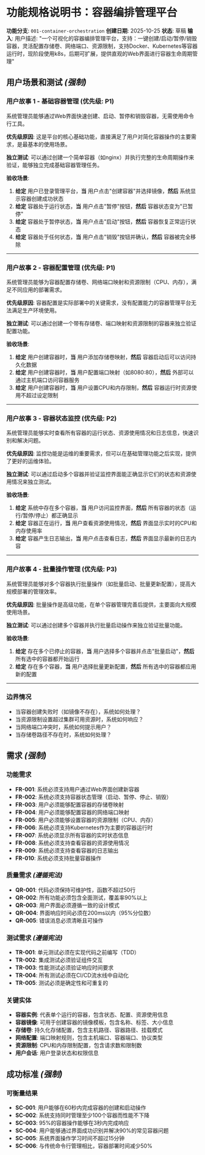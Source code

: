 # 功能规格说明书：容器编排管理平台

**功能分支**: `001-container-orchestration`
**创建日期**: 2025-10-25
**状态**: 草稿
**输入**: 用户描述: "一个可视化的容器编排管理平台，支持：一键创建/启动/暂停/销毁容器，灵活配置存储卷、网络端口、资源限制，支持Docker、Kubernetes等容器运行时，现阶段使用k8s，后期可扩展，提供直观的Web界面进行容器生命周期管理"

## 用户场景和测试 *(强制)*

### 用户故事 1 - 基础容器管理 (优先级: P1)

系统管理员能够通过Web界面快速创建、启动、暂停和销毁容器，无需使用命令行工具。

**优先级原因**: 这是平台的核心基础功能，直接满足了用户对简化容器操作的主要需求，是最基本的使用场景。

**独立测试**: 可以通过创建一个简单容器（如nginx）并执行完整的生命周期操作来验证，能够独立完成基础容器管理任务。

**验收场景**:

1. **给定** 用户已登录管理平台，**当** 用户点击"创建容器"并选择镜像，**然后** 系统显示容器创建成功状态
2. **给定** 容器处于运行状态，**当** 用户点击"暂停"按钮，**然后** 容器状态变为"已暂停"
3. **给定** 容器处于暂停状态，**当** 用户点击"启动"按钮，**然后** 容器恢复正常运行状态
4. **给定** 容器处于任何状态，**当** 用户点击"销毁"按钮并确认，**然后** 容器被完全移除

---

### 用户故事 2 - 容器配置管理 (优先级: P1)

系统管理员能够为容器配置存储卷、网络端口映射和资源限制（CPU、内存），满足不同应用的部署需求。

**优先级原因**: 容器配置是实际部署中的关键需求，没有配置能力的容器管理平台无法满足生产环境使用。

**独立测试**: 可以通过创建一个带有存储卷、端口映射和资源限制的容器来独立验证配置功能。

**验收场景**:

1. **给定** 用户创建容器时，**当** 用户添加存储卷映射，**然后** 容器启动后可以访问持久化数据
2. **给定** 用户创建容器时，**当** 用户配置端口映射（如8080:80），**然后** 外部可以通过主机端口访问容器服务
3. **给定** 用户创建容器时，**当** 用户设置CPU和内存限制，**然后** 容器运行时资源使用不超过设定限制

---

### 用户故事 3 - 容器状态监控 (优先级: P2)

系统管理员能够实时查看所有容器的运行状态、资源使用情况和日志信息，快速识别和解决问题。

**优先级原因**: 监控功能是运维的重要需求，但可以在基础管理功能之后实现，提供了更好的运维体验。

**独立测试**: 可以通过启动多个容器并验证监控界面能正确显示它们的状态和资源使用情况来独立测试。

**验收场景**:

1. **给定** 系统中存在多个容器，**当** 用户访问监控界面，**然后** 所有容器的状态（运行/暂停/停止）都正确显示
2. **给定** 容器正在运行，**当** 用户查看资源使用情况，**然后** 界面显示实时的CPU和内存使用率
3. **给定** 容器产生日志输出，**当** 用户点击查看日志，**然后** 界面显示最新的日志内容

---

### 用户故事 4 - 批量操作管理 (优先级: P3)

系统管理员能够对多个容器执行批量操作（如批量启动、批量更新配置），提高大规模部署的管理效率。

**优先级原因**: 批量操作是高级功能，在单个容器管理完善后提供，主要面向大规模使用场景。

**独立测试**: 可以通过创建多个容器并执行批量启动操作来独立验证批量功能。

**验收场景**:

1. **给定** 存在多个已停止的容器，**当** 用户选择多个容器并点击"批量启动"，**然后** 所有选中的容器都开始运行
2. **给定** 存在多个容器，**当** 用户选择批量更新配置，**然后** 所有选中的容器都应用新的配置

---

### 边界情况

- 当容器创建失败时（如镜像不存在），系统如何处理？
- 当资源限制设置超过集群可用资源时，系统如何响应？
- 当网络端口冲突时，系统如何提示用户？
- 当存储卷路径不存在时，系统如何处理？

## 需求 *(强制)*

### 功能需求

- **FR-001**: 系统必须支持用户通过Web界面创建新容器
- **FR-002**: 系统必须支持容器状态管理（启动、暂停、停止、销毁）
- **FR-003**: 用户必须能够配置容器的存储卷映射
- **FR-004**: 用户必须能够配置容器的网络端口映射
- **FR-005**: 用户必须能够设置容器的资源限制（CPU、内存）
- **FR-006**: 系统必须支持Kubernetes作为主要的容器运行时
- **FR-007**: 系统必须显示所有容器的实时状态信息
- **FR-008**: 系统必须支持查看容器的资源使用情况
- **FR-009**: 系统必须支持查看容器的日志输出
- **FR-010**: 系统必须支持批量容器操作

### 质量需求 *(遵循宪法)*

- **QR-001**: 代码必须保持可维护性，函数不超过50行
- **QR-002**: 所有功能必须包含全面测试，覆盖率90%以上
- **QR-003**: 用户界面必须遵循一致的设计模式
- **QR-004**: 界面响应时间必须在200ms以内（95%分位数）
- **QR-005**: 错误消息必须清晰且可操作

### 测试需求 *(遵循宪法)*

- **TR-001**: 单元测试必须在实现代码之前编写（TDD）
- **TR-002**: 集成测试必须验证组件交互
- **TR-003**: 性能测试必须验证响应时间要求
- **TR-004**: 所有测试必须在CI/CD流水线中自动化
- **TR-005**: 测试必须是确定性和可重复的

### 关键实体

- **容器实例**: 代表单个运行的容器，包含状态、配置、资源使用信息
- **容器镜像**: 可用于创建容器的镜像模板，包含名称、标签、大小信息
- **存储卷**: 持久化存储配置，包含主机路径、容器路径、挂载模式
- **网络配置**: 端口映射规则，包含主机端口、容器端口、协议类型
- **资源限制**: CPU和内存限制配置，包含请求数和限制数
- **用户会话**: 用户登录状态和权限信息

## 成功标准 *(强制)*

### 可衡量结果

- **SC-001**: 用户能够在60秒内完成容器的创建和启动操作
- **SC-002**: 系统支持同时管理至少100个容器而性能不下降
- **SC-003**: 95%的容器操作能够在3秒内完成响应
- **SC-004**: 用户能够通过界面成功识别并解决90%的常见容器问题
- **SC-005**: 系统界面操作学习时间不超过15分钟
- **SC-006**: 与传统命令行管理相比，容器部署时间减少50%